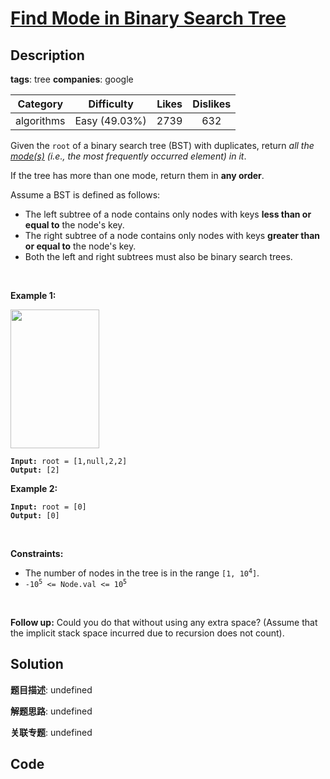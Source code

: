 # [Find Mode in Binary Search Tree](https://leetcode.com/problems/find-mode-in-binary-search-tree/description/)

## Description

**tags**: tree
**companies**: google

| Category | Difficulty | Likes | Dislikes |
| :------: | :--------: | :---: | :------: |
| algorithms | Easy (49.03%) | 2739 | 632 |

<p>Given the <code>root</code> of a binary search tree (BST) with duplicates, return <em>all the <a href="https://en.wikipedia.org/wiki/Mode_(statistics)" target="_blank">mode(s)</a> (i.e., the most frequently occurred element) in it</em>.</p>

<p>If the tree has more than one mode, return them in <strong>any order</strong>.</p>

<p>Assume a BST is defined as follows:</p>

<ul>
	<li>The left subtree of a node contains only nodes with keys <strong>less than or equal to</strong> the node&#39;s key.</li>
	<li>The right subtree of a node contains only nodes with keys <strong>greater than or equal to</strong> the node&#39;s key.</li>
	<li>Both the left and right subtrees must also be binary search trees.</li>
</ul>

<p>&nbsp;</p>
<p><strong class="example">Example 1:</strong></p>
<img alt="" src="https://assets.leetcode.com/uploads/2021/03/11/mode-tree.jpg" style="width: 142px; height: 222px;" />
<pre><code><strong>Input:</strong> root = [1,null,2,2]
<strong>Output:</strong> [2]</code></pre>

<p><strong class="example">Example 2:</strong></p>

<pre><code><strong>Input:</strong> root = [0]
<strong>Output:</strong> [0]</code></pre>

<p>&nbsp;</p>
<p><strong>Constraints:</strong></p>

<ul>
	<li>The number of nodes in the tree is in the range <code>[1, 10<sup>4</sup>]</code>.</li>
	<li><code>-10<sup>5</sup> &lt;= Node.val &lt;= 10<sup>5</sup></code></li>
</ul>

<p>&nbsp;</p>
<strong>Follow up:</strong> Could you do that without using any extra space? (Assume that the implicit stack space incurred due to recursion does not count).


## Solution

**题目描述**: undefined

**解题思路**: undefined

**关联专题**: undefined

## Code